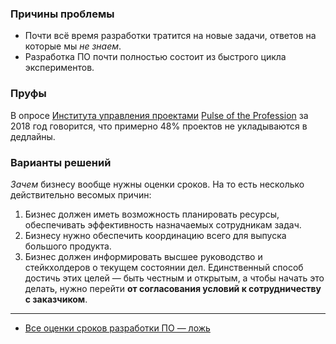 ### Причины проблемы

- Почти всё время разработки тратится на новые задачи, ответов на которые мы _не знаем_.
- Разработка ПО почти полностью состоит из быстрого цикла экспериментов.

### Пруфы

В опросе [Института управления проектами](https://www.pmi.org/) [Pulse of the Profession](https://www.pmi.org/-/media/pmi/documents/public/pdf/learning/thought-leadership/pulse/pulse-of-the-profession-2018.pdf) за 2018 год говорится, что примерно 48% проектов не укладываются в дедлайны.

### Варианты решений

_Зачем_ бизнесу вообще нужны оценки сроков. На то есть несколько действительно весомых причин:
1. Бизнес должен иметь возможность планировать ресурсы, обеспечивать эффективность назначаемых сотрудникам задач.
2. Бизнесу нужно обеспечить координацию всего для выпуска большого продукта.
3. Бизнес должен информировать высшее руководство и стейкхолдеров о текущем состоянии дел.
Единственный способ достичь этих целей — быть честным и открытым, а чтобы начать это делать, нужно перейти **от согласования условий к сотрудничеству с заказчиком**.


---
- [Все оценки сроков разработки ПО — ложь](https://habr.com/ru/companies/ruvds/articles/787058/)